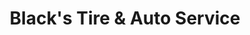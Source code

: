 ---
title: "Black's Tire & Auto Service"
url: /mint-hill/blacks-tire-and-auto-service/
shop: tyres
---